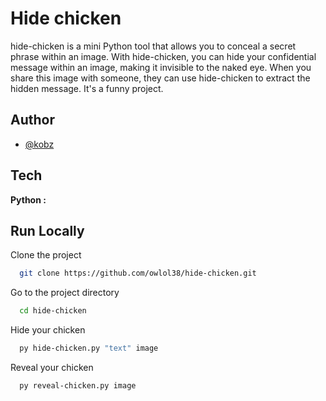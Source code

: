 
# Hide chicken

hide-chicken is a mini Python tool that allows you to conceal a secret phrase within an image. With hide-chicken, you can hide your confidential message within an image, making it invisible to the naked eye. When you share this image with someone, they can use hide-chicken to extract the hidden message. It's a funny project.


## Author

- [@kobz](https://github.com/owlol38)


## Tech

**Python :** 

## Run Locally

Clone the project

```bash
  git clone https://github.com/owlol38/hide-chicken.git
```

Go to the project directory

```bash
  cd hide-chicken
```

Hide your chicken

```bash
  py hide-chicken.py "text" image
```

Reveal your chicken

```bash
  py reveal-chicken.py image
```
